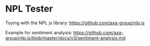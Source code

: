 # NPL Tester

Toying with the NPL js library: https://github.com/axa-group/nlp.js

Example for sentiment analysis:
https://github.com/axa-group/nlp.js/blob/master/docs/v3/sentiment-analysis.md

